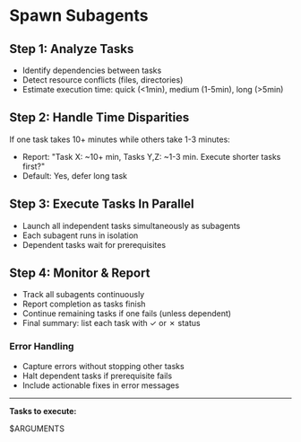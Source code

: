 # Spawn Subagents

## Step 1: Analyze Tasks

- Identify dependencies between tasks
- Detect resource conflicts (files, directories)
- Estimate execution time: quick (<1min), medium (1-5min), long (>5min)

## Step 2: Handle Time Disparities

If one task takes 10+ minutes while others take 1-3 minutes:

- Report: "Task X: ~10+ min, Tasks Y,Z: ~1-3 min. Execute shorter tasks first?"
- Default: Yes, defer long task

## Step 3: Execute Tasks In Parallel

- Launch all independent tasks simultaneously as subagents
- Each subagent runs in isolation
- Dependent tasks wait for prerequisites

## Step 4: Monitor & Report

- Track all subagents continuously
- Report completion as tasks finish
- Continue remaining tasks if one fails (unless dependent)
- Final summary: list each task with ✓ or ✗ status

### Error Handling

- Capture errors without stopping other tasks
- Halt dependent tasks if prerequisite fails
- Include actionable fixes in error messages

---

**Tasks to execute:**

$ARGUMENTS
